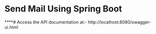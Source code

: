 # Send Mail Using Spring Boot
 
****# Access the API documentation at:-
http://localhost:8080/swagger-ui.html



